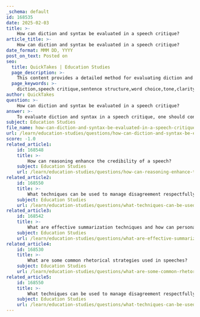 ```yaml
---
_schema: default
id: 168535
date: 2025-02-03
title: >-
    How can diction and syntax be evaluated in a speech critique?
article_title: >-
    How can diction and syntax be evaluated in a speech critique?
date_format: MMM DD, YYYY
post_on_text: Posted on
seo:
  title: QuickTakes | Education Studies
  page_description: >-
    This content provides a detailed method for evaluating diction and syntax in speech critiques, including aspects of word choice, sentence structure, tone, and their effects on audience engagement and speech effectiveness.
  page_keywords: >-
    diction,speech critique,sentence structure,word choice,tone,clarity,emotional appeal,syntax,audience engagement,rhetorical devices,pacing,rhythm,persuasion
author: QuickTakes
question: >-
    How can diction and syntax be evaluated in a speech critique?
answer: >-
    To evaluate diction and syntax in a speech critique, one should consider several key aspects that contribute to the overall effectiveness of the speech. Here’s a detailed breakdown of how to approach this evaluation:\n\n### Diction\n1. **Word Choice**: Analyze the specific words the speaker uses. Are they appropriate for the audience and purpose? For instance, using technical jargon may alienate a general audience, while overly simplistic language may not convey the necessary seriousness of the topic.\n2. **Tone**: Consider how the choice of words affects the tone of the speech. Positive diction can create an uplifting atmosphere, while negative or aggressive word choices may alienate the audience or provoke defensiveness.\n3. **Clarity and Precision**: Evaluate whether the diction enhances clarity. Are the words chosen precise enough to convey the intended message without ambiguity? Vague language can lead to misunderstandings.\n4. **Emotional Appeal**: Reflect on how the diction evokes emotions. Does the speaker use emotionally charged words to persuade the audience? This can be particularly effective in persuasive speeches.\n\n### Syntax\n1. **Sentence Structure**: Examine how the speaker arranges their sentences. Are they varied in length and complexity? A mix of short, impactful sentences and longer, more complex ones can keep the audience engaged.\n2. **Coherence and Flow**: Assess whether the syntax contributes to the overall coherence of the speech. Does the arrangement of words and phrases create a logical flow that guides the audience through the argument?\n3. **Rhetorical Devices**: Look for the use of rhetorical devices such as parallelism, antithesis, or repetition. These can enhance the persuasiveness of the speech and make key points more memorable.\n4. **Pacing and Rhythm**: Consider how the syntax affects the pacing of the speech. Well-structured sentences can create a rhythm that enhances delivery and keeps the audience's attention.\n\n### Overall Impact\n- **Audience Engagement**: Reflect on how the diction and syntax work together to engage the audience. Are they likely to be persuaded or moved by the speech based on these elements?\n- **Purpose Fulfillment**: Finally, evaluate whether the diction and syntax effectively fulfill the speech's purpose. For example, in a persuasive speech advocating for lowering the voting age, the language should be compelling and accessible to resonate with both supporters and skeptics.\n\nIn summary, evaluating diction and syntax involves a comprehensive analysis of word choice, sentence structure, and their combined effect on clarity, engagement, and persuasion. This critical evaluation can provide valuable insights into the effectiveness of a speech and areas for improvement.
subject: Education Studies
file_name: how-can-diction-and-syntax-be-evaluated-in-a-speech-critique.md
url: /learn/education-studies/questions/how-can-diction-and-syntax-be-evaluated-in-a-speech-critique
score: -1.0
related_article1:
    id: 168548
    title: >-
        How can reasoning enhance the credibility of a speech?
    subject: Education Studies
    url: /learn/education-studies/questions/how-can-reasoning-enhance-the-credibility-of-a-speech
related_article2:
    id: 168550
    title: >-
        What techniques can be used to manage disagreement respectfully in a discussion?
    subject: Education Studies
    url: /learn/education-studies/questions/what-techniques-can-be-used-to-manage-disagreement-respectfully-in-a-discussion
related_article3:
    id: 168542
    title: >-
        What are effective summarization techniques and how can personal bias be avoided?
    subject: Education Studies
    url: /learn/education-studies/questions/what-are-effective-summarization-techniques-and-how-can-personal-bias-be-avoided
related_article4:
    id: 168530
    title: >-
        What are some common rhetorical strategies used in speeches?
    subject: Education Studies
    url: /learn/education-studies/questions/what-are-some-common-rhetorical-strategies-used-in-speeches
related_article5:
    id: 168550
    title: >-
        What techniques can be used to manage disagreement respectfully in a discussion?
    subject: Education Studies
    url: /learn/education-studies/questions/what-techniques-can-be-used-to-manage-disagreement-respectfully-in-a-discussion
---
```


&nbsp;